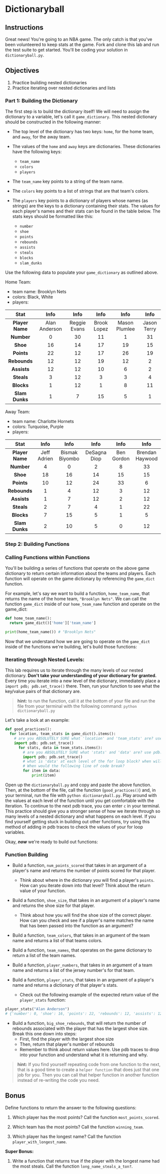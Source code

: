 
# Dictionaryball 

## Instructions

Great news! You're going to an NBA game. The only catch is that you've been volunteered to keep stats at the game.
Fork and clone this lab and run the test suite to get started. You'll be coding your solution in `dictionaryball.py`.

## Objectives
1. Practice building nested dictionaries
2. Practice iterating over nested dictionaries and lists

### Part 1: Building the Dictionary

The first step is to build the dictionary itself! We will need to assign the dictionary to a variable, let's call it `game_dictionary`. This nested dictionary should be constructed in the following manner:

* The top level of the dictionary has two keys: `home`, for the home team, and `away`, for the away team.
* The values of the `home` and `away` keys are dictionaries. These dictionaries have the following keys:
  * `team_name`
  * `colors`
  * `players`
  

* The `team_name` key points to a string of the team name.
* The `colors` key points to a list of strings that are that team's colors.
* The `players` key points to a dictionary of players whose names (as strings) are the keys to a dictionary containing their stats. The values for each player's names and their stats can be found in the table below. The stats keys should be formatted like this:
    * `number`
    * `shoe`
    * `points`
    * `rebounds`
    * `assists`
    * `steals`
    * `blocks`
    * `slam_dunks`

Use the following data to populate your `game_dictionary` as outlined above.

Home Team:

* team name: Brooklyn Nets
* colors: Black, White
* players:


|          Stat          | Info | Info |  Info | Info | Info   |
|:------------------:|:-------------:|:------------:|:------------:|:-------------:|:-------------:|
| **Player Name**    |  Alan Anderson| Reggie Evans | Brook Lopez  | Mason Plumlee | Jason Terry   |
| **Number**         | 0             | 30           | 11           | 1             | 31            |
| **Shoe**           | 16            | 14           | 17           | 19            | 15            |
| **Points**         | 22            | 12           | 17           | 26            | 19            |
| **Rebounds**       | 12            | 12           | 19           | 12            | 2             |
| **Assists**        | 12            | 12           | 10           | 6             | 2             |
| **Steals**         | 3             | 12           | 3            | 3             | 4             |
| **Blocks**         | 1             | 12           | 1            | 8             | 11            |
| **Slam Dunks**     | 1             | 7            | 15           | 5             | 1             |


Away Team:

* team name: Charlotte Hornets
* colors: Turquoise, Purple
* players:

|        Stat       |     Info          |         Info     |              Info |         Info     |         Info      |               
|:------------------:|:-----------------:|:-----------------:|:-----------------:|:---------------:|:-----------------:|
| **Player Name**  | Jeff Adrien     | Bismak Biyombo    | DeSagna Diop      | Ben Gordon      | Brendan Haywood   |
| **Number**         | 4                 | 0                 | 2                 | 8               | 33                |
| **Shoe**           | 18                | 16                | 14                | 15              | 15                |
| **Points**         | 10                | 12                | 24                | 33              | 6                 |
| **Rebounds**       | 1                 | 4                 | 12                | 3               | 12                |
| **Assists**        | 1                 | 7                 | 12                | 2               | 12                |
| **Steals**         | 2                 | 7                 | 4                 | 1               | 22                |
| **Blocks**         | 7                 | 15                | 5                 | 1               | 5                 |
| **Slam Dunks**     | 2                 | 10                | 5                 | 0               | 12                |

### Step 2: Building Functions

### Calling Functions within Functions

You'll be building a series of functions that operate on the above game dictionary to return certain information about the teams and players. Each function will operate on the game dictionary by referencing the `game_dict` function. 

For example, let's say we want to build a function, `home_team_name`, that returns the name of the home team, `"Brooklyn Nets"`. We can call the function `game_dict` inside of our `home_team_name` function and operate on the game_dict:

```python
def home_team_name():
  return game_dict()['home']['team_name']

print(home_team_name()) # "Brooklyn Nets"
```

Now that we understand how we are going to operate on the `game_dict` inside of the functions we're building, let's build those functions:

### Iterating through Nested Levels:

This lab requires us to iterate through the many levels of our nested dictionary. **Don't take your understanding of your dictionary for granted.** Every time you iterate into a new level of the dictionary, immediately place a `import pdb; pdb.set_trace()` there. Then, run your function to see what the key/value pairs of that dictionary are.

> **hint:** to run the function, call it at the bottom of your file and run the file from your terminal with the following command: `python dictionaryball.py`

Let's take a look at an example:

```python
def good_practices():
  for location, team_stats in game_dict().items():
    # are you ABSOLUTELY SURE what 'location' and 'team_stats' are? use pdb.set_trace() to find out!
    import pdb; pdb.set_trace()
      for stats, data in team_stats.items():
        # are you ABSOLUTELY SURE what 'stats' and 'data' are? use pdb.set_trace() to find out!
        import pdb; pdb.set_trace()
        # what is 'data' at each level of the for loop block? when will we be able to iterate through a list? 
        # When would the following line of code break?
        for item in data:
            print(item)
```

Open up the `dictionaryball.py` and copy and paste the above function. Then, at the bottom of the file, call the function (`good_practices()`) and, in your terminal, run the file with `python dictionaryball.py`. Play around with the values at each level of the function until you get comfortable with the iteration. To continue to the next pdb trace, you can enter `c` in your terminal. This practice should give you a stronger sense of how we iterate through so many levels of a nested dictionary and what happens on each level. If you find yourself getting stuck in building out other functions, try using this method of adding in pdb traces to check the values of your for loop variables.

Okay, ***now*** we're ready to build out functions:

### Function Building

* Build a function, `num_points_scored` that takes in an argument of a player's name and returns the number of points scored for that player.
  * Think about where in the dictionary you will find a player's `points`. How can you iterate down into that level? Think about the return value of your function.

* Build a function, `shoe_size`, that takes in an argument of a player's name and returns the shoe size for that player.
  * Think about how you will find the shoe size of the correct player. How can you check and see if a player's name matches the name that has been passed into the function as an argument?
  
* Build a function, `team_colors`, that takes in an argument of the team name and returns a list of that teams colors.

* Build a function, `team_names`, that operates on the game dictionary to return a list of the team names.

* Build a function, `player_numbers`, that takes in an argument of a team name and returns a list of the jersey number's for that team.

* Build a function, `player_stats`, that takes in an argument of a player's name and returns a dictionary of that player's stats.
  * Check out the following example of the expected return value of the `player_stats` function:

```python
player_stats("Alan Anderson")
# {'number': 0, 'shoe': 16, 'points': 22, 'rebounds': 12, 'assists': 12, 'steals': 3, 'blocks': 1, 'slam_dunks': 1}
```

* Build a function, `big_shoe_rebounds`, that will return the number of rebounds associated with the player that has the largest shoe size. Break this one down into steps:
  * First, find the player with the largest shoe size
  * Then, return that player's number of rebounds
  * Remember to think about return values here. Use pdb traces to drop into your function and understand what it is returning and why.

> **hint:** If you find yourself repeating code from one function to the next, that is a good time to create a `helper function` that does just that one job for you. Then you can call that helper function in another function instead of re-writing the code you need.

## Bonus

Define functions to return the answer to the following questions:

1. Which player has the most points? Call the function `most_points_scored`.

2. Which team has the most points? Call the function `winning_team`.

3. Which player has the longest name? Call the function `player_with_longest_name`.

**Super Bonus:**

1. Write a function that returns true if the player with the longest name had the most steals. Call the function `long_name_steals_a_ton?`.
